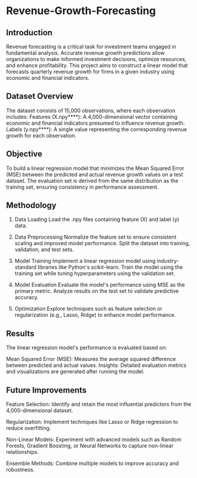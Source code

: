 
# Revenue-Growth-Forecasting
## Introduction

Revenue forecasting is a critical task for investment teams engaged in fundamental analysis. Accurate revenue growth predictions allow organizations to make informed investment decisions, optimize resources, and enhance profitability. This project aims to construct a linear model that forecasts quarterly revenue growth for firms in a given industry using economic and financial indicators.

## Dataset Overview

The dataset consists of 15,000 observations, where each observation includes:
Features (X.npy****): A 4,000-dimensional vector containing economic and financial indicators presumed to influence revenue growth.
Labels (y.npy****): A single value representing the corresponding revenue growth for each observation.


## Objective

To build a linear regression model that minimizes the Mean Squared Error (MSE) between the predicted and actual revenue growth values on a test dataset. The evaluation set is derived from the same distribution as the training set, ensuring consistency in performance assessment.

## Methodology

1. Data Loading
Load the .npy files containing feature (X) and label (y) data.

2. Data Preprocessing
Normalize the feature set to ensure consistent scaling and improved model performance.
Split the dataset into training, validation, and test sets.

3. Model Training
Implement a linear regression model using industry-standard libraries like Python's scikit-learn.
Train the model using the training set while tuning hyperparameters using the validation set.

4. Model Evaluation
Evaluate the model's performance using MSE as the primary metric.
Analyze results on the test set to validate predictive accuracy.

5. Optimization
Explore techniques such as feature selection or regularization (e.g., Lasso, Ridge) to enhance model performance.

## Results
The linear regression model's performance is evaluated based on:

Mean Squared Error (MSE): Measures the average squared difference between predicted and actual values.
Insights: Detailed evaluation metrics and visualizations are generated after running the model.

## Future Improvements
Feature Selection: Identify and retain the most influential predictors from the 4,000-dimensional dataset.

Regularization: Implement techniques like Lasso or Ridge regression to reduce overfitting.

Non-Linear Models: Experiment with advanced models such as Random Forests, Gradient Boosting, or Neural Networks to capture non-linear relationships.

Ensemble Methods: Combine multiple models to improve accuracy and robustness.
